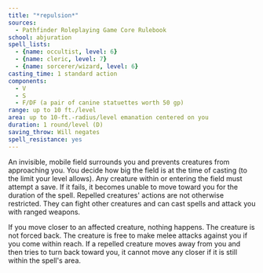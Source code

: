 ```yaml
---
title: "*repulsion*"
sources:
  - Pathfinder Roleplaying Game Core Rulebook
school: abjuration
spell_lists:
  - {name: occultist, level: 6}
  - {name: cleric, level: 7}
  - {name: sorcerer/wizard, level: 6}
casting_time: 1 standard action
components:
  - V
  - S
  - F/DF (a pair of canine statuettes worth 50 gp)
range: up to 10 ft./level
area: up to 10-ft.-radius/level emanation centered on you
duration: 1 round/level (D)
saving_throw: Will negates
spell_resistance: yes
---
```


An invisible, mobile field surrounds you and prevents creatures from approaching you. You decide how big the field is at the time of casting (to the limit your level allows). Any creature within or entering the field must attempt a save. If it fails, it becomes unable to move toward you for the duration of the spell. Repelled creatures' actions are not otherwise restricted. They can fight other creatures and can cast spells and attack you with ranged weapons.

If you move closer to an affected creature, nothing happens. The creature is not forced back. The creature is free to make melee attacks against you if you come within reach. If a repelled creature moves away from you and then tries to turn back toward you, it cannot move any closer if it is still within the spell's area.

